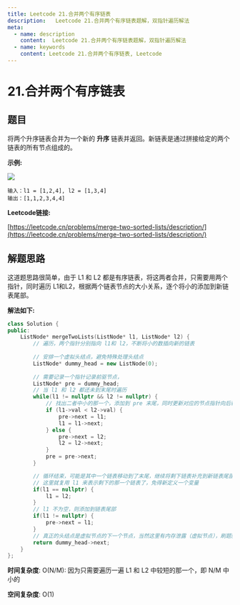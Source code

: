 ```yaml
---
title: Leetcode 21.合并两个有序链表
description:   Leetcode 21.合并两个有序链表题解，双指针遍历解法
meta:
  - name: description
    content:  Leetcode 21.合并两个有序链表题解，双指针遍历解法
  - name: keywords
    content: Leetcode 21.合并两个有序链表, Leetcode
---
```


# 21.合并两个有序链表

## 题目

将两个升序链表合并为一个新的 **升序** 链表并返回。新链表是通过拼接给定的两个链表的所有节点组成的。 

**示例:**

![](https://cdn.how2cs.cn/csguide/064227.png)

```
输入：l1 = [1,2,4], l2 = [1,3,4]
输出：[1,1,2,3,4,4]
```

**Leetcode链接:**

[https://leetcode.cn/problems/merge-two-sorted-lists/description/](https://leetcode.cn/problems/merge-two-sorted-lists/description/)

## 解题思路

这道题思路很简单，由于 L1 和 L2 都是有序链表，将这两者合并，只需要用两个指针，同时遍历 L1和L2，根据两个链表节点的大小关系，逐个将小的添加到新链表尾部。

**解法如下:**


```cpp
class Solution {
public:
    ListNode* mergeTwoLists(ListNode* l1, ListNode* l2) {
        // 遍历，两个指针分别指向 l1和 l2，不断将小的数插向新的链表
        
        // 安排一个虚拟头结点，避免特殊处理头结点
        ListNode* dummy_head = new ListNode(0);
        
        // 需要记录一个指针记录前驱节点，
        ListNode* pre = dummy_head;
        // 当 l1 和 l2 都还未到末尾时遍历
        while(l1 != nullptr && l2 != nullptr) {
            // 找出二者中小的那一个，添加到 pre 末尾，同时更新对应的节点指针向后移动
            if (l1->val < l2->val) {
                pre->next = l1;
                l1 = l1->next;
            } else {
                pre->next = l2;
                l2 = l2->next;
            }
            pre = pre->next;
        }

        // 循环结束，可能是其中一个链表移动到了末尾，继续将剩下链表补充到新链表尾部
        // 这里就复用 l1 来表示剩下的那一个链表了，免得新定义一个变量
        if(l1 == nullptr) {
            l1 = l2;
        }
        // l1 不为空，则添加到链表尾部
        if(l1 != nullptr) {
            pre->next = l1;
        }
        // 真正的头结点是虚拟节点的下一个节点，当然这里有内存泄露（虚拟节点），刷题就不管了
        return dummy_head->next;
    }
};
```


**时间复杂度**: O(N/M): 因为只需要遍历一遍 L1 和 L2 中较短的那一个，即 N/M 中小的

**空间复杂度**: O(1)


